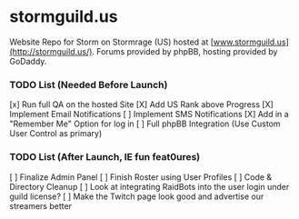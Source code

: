 # stormguild.us
Website Repo for Storm on Stormrage (US) hosted at [www.stormguild.us](http://stormguild.us/).
Forums provided by phpBB, hosting provided by GoDaddy.

### TODO List (Needed Before Launch)
[x] Run full QA on the hosted Site
[X] Add US Rank above Progress
[X] Implement Email Notifications
[ ] Implement SMS Notifications
[X] Add in a "Remember Me" Option for log in
[ ] Full phpBB Integration (Use Custom User Control as primary)

### TODO List (After Launch, IE fun feat0ures)
[ ] Finalize Admin Panel
[ ] Finish Roster using User Profiles
[ ] Code & Directory Cleanup
[ ] Look at integrating RaidBots into the user login under guild license?
[ ] Make the Twitch page look good and advertise our streamers better
